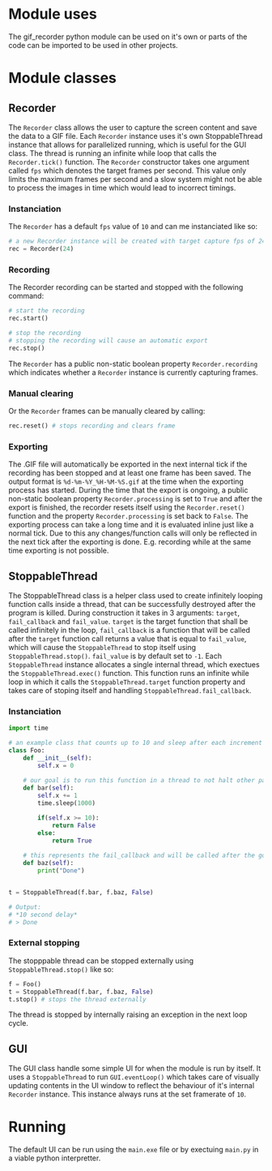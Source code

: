 # Module uses

The gif_recorder python module can be used on it's own or parts of the code can be imported to be used in other projects.

# Module classes

## Recorder

The `Recorder` class allows the user to capture the screen content and save the data to a GIF file. Each `Recorder` instance uses it's own StoppableThread instance that allows for parallelized running, which is useful for the GUI class. The thread is running an infinite while loop that calls the `Recorder.tick()` function. The `Recorder` constructor takes one argument called `fps` which denotes the target frames per second. This value only limits the maximum frames per second and a slow system might not be able to process the images in time which would lead to incorrect timings.

### Instanciation

The `Recorder` has a default `fps` value of `10` and can me instanciated like so:

```python
# a new Recorder instance will be created with target capture fps of 24 frames/s
rec = Recorder(24)
```

### Recording

The Recorder recording can be started and stopped with the following command:

```python
# start the recording
rec.start() 

# stop the recording
# stopping the recording will cause an automatic export
rec.stop()
```

The `Recorder` has a public non-static boolean property `Recorder.recording` which indicates whether a `Recorder` instance is currently capturing frames.

### Manual clearing

Or the `Recorder` frames can be manually cleared by calling:

```python
rec.reset() # stops recording and clears frame
```

### Exporting

The .GIF file will automatically be exported in the next internal tick if the recording has been stopped and at least one frame has been saved. The output format is `%d-%m-%Y_%H-%M-%S.gif` at the time when the exporting process has started. During the time that the export is ongoing, a public non-static boolean property `Recorder.processing` is set to `True` and after the export is finished, the recorder resets itself using the `Recorder.reset()` function and the property `Recorder.processing` is set back to `False`. The exporting process can take a long time and it is evaluated inline just like a normal tick. Due to this any changes/function calls will only be reflected in the next tick after the exporting is done. E.g. recording while at the same time exporting is not possible.

## StoppableThread

The StoppableThread class is a helper class used to create infinitely looping function calls inside a thread, that can be successfully destroyed after the program is killed. During construction it takes in 3 arguments: `target`, `fail_callback` and `fail_value`. `target` is the target function that shall be called infinitely in the loop, `fail_callback` is a function that will be called after the `target` function call returns a value that is equal to `fail_value`, which will cause the `StoppableThread` to stop itself using `StoppableThread.stop()`. `fail_value` is by default set to `-1`. Each `StoppableThread` instance allocates a single internal thread, which exectues the `StoppableThread.exec()` function. This function runs an infinite while loop in which it calls the `StoppableThread.target` function property and takes care of stoping itself and handling `StoppableThread.fail_callback`.

### Instanciation

```python
import time

# an example class that counts up to 10 and sleep after each increment
class Foo:
    def __init__(self):
        self.x = 0
    
    # our goal is to run this function in a thread to not halt other parts of the program
    def bar(self):
        self.x += 1
        time.sleep(1000)

        if(self.x >= 10):
            return False
        else:
            return True
    
    # this represents the fail_callback and will be called after the goal is reached
    def baz(self):
        print("Done")


t = StoppableThread(f.bar, f.baz, False)

# Output:
# *10 second delay*
# > Done
```

### External stopping

The stopppable thread can be stopped externally using `StoppableThread.stop()` like so:

```python
f = Foo()
t = StoppableThread(f.bar, f.baz, False)
t.stop() # stops the thread externally
```

The thread is stopped by internally raising an exception in the next loop cycle.

## GUI

The GUI class handle some simple UI for when the module is run by itself. It uses a `StoppableThread` to run `GUI.eventLoop()` which takes care of visually updating contents in the UI window to reflect the behaviour of it's internal `Recorder` instance. This instance always runs at the set framerate of `10`.

# Running

The default UI can be run using the `main.exe` file or by exectuing `main.py` in a viable python interpretter.